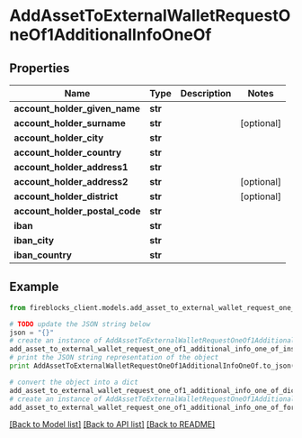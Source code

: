 # AddAssetToExternalWalletRequestOneOf1AdditionalInfoOneOf


## Properties
Name | Type | Description | Notes
------------ | ------------- | ------------- | -------------
**account_holder_given_name** | **str** |  | 
**account_holder_surname** | **str** |  | [optional] 
**account_holder_city** | **str** |  | 
**account_holder_country** | **str** |  | 
**account_holder_address1** | **str** |  | 
**account_holder_address2** | **str** |  | [optional] 
**account_holder_district** | **str** |  | [optional] 
**account_holder_postal_code** | **str** |  | 
**iban** | **str** |  | 
**iban_city** | **str** |  | 
**iban_country** | **str** |  | 

## Example

```python
from fireblocks_client.models.add_asset_to_external_wallet_request_one_of1_additional_info_one_of import AddAssetToExternalWalletRequestOneOf1AdditionalInfoOneOf

# TODO update the JSON string below
json = "{}"
# create an instance of AddAssetToExternalWalletRequestOneOf1AdditionalInfoOneOf from a JSON string
add_asset_to_external_wallet_request_one_of1_additional_info_one_of_instance = AddAssetToExternalWalletRequestOneOf1AdditionalInfoOneOf.from_json(json)
# print the JSON string representation of the object
print AddAssetToExternalWalletRequestOneOf1AdditionalInfoOneOf.to_json()

# convert the object into a dict
add_asset_to_external_wallet_request_one_of1_additional_info_one_of_dict = add_asset_to_external_wallet_request_one_of1_additional_info_one_of_instance.to_dict()
# create an instance of AddAssetToExternalWalletRequestOneOf1AdditionalInfoOneOf from a dict
add_asset_to_external_wallet_request_one_of1_additional_info_one_of_form_dict = add_asset_to_external_wallet_request_one_of1_additional_info_one_of.from_dict(add_asset_to_external_wallet_request_one_of1_additional_info_one_of_dict)
```
[[Back to Model list]](../README.md#documentation-for-models) [[Back to API list]](../README.md#documentation-for-api-endpoints) [[Back to README]](../README.md)


